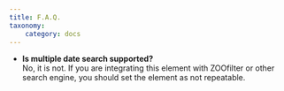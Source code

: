 ```yaml
---
title: F.A.Q.
taxonomy:
    category: docs
---
```


* **Is multiple date search supported?** <br /> No, it is not. If you are integrating this element with ZOOfilter or other search engine, you should set the element as not repeatable.
